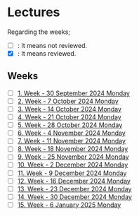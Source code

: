 # Lectures

Regarding the weeks;
- [ ] : It means not reviewed.
- [x] : It means reviewed.

## Weeks
- [ ] [1. Week - 30 September 2024 Monday](01_30_09_2024.md)
- [ ] [2. Week - 7 October 2024 Monday](02_07_10_2024.md)
- [ ] [3. Week - 14 October 2024 Monday](03_14_10_2024.md)
- [ ] [4. Week - 21 October 2024 Monday](04_21_10_2024.md)
- [ ] [5. Week - 28 October 2024 Monday](05_28_10_2024.md)
- [ ] [6. Week - 4 November 2024 Monday](06_04_11_2024.md)
- [ ] [7. Week - 11 November 2024 Monday](07_11_11_2024.md)
- [ ] [8. Week - 18 November 2024 Monday](08_18_11_2024.md)
- [ ] [9. Week - 25 November 2024 Monday](09_25_11_2024.md)
- [ ] [10. Week - 2 December 2024 Monday](10_02_12_2024.md)
- [ ] [11. Week - 9 December 2024 Monday](11_09_12_2024.md)
- [ ] [12. Week - 16 December 2024 Monday](12_16_12_2024.md)
- [ ] [13. Week - 23 December 2024 Monday](13_23_12_2024.md)
- [ ] [14. Week - 30 December 2024 Monday](14_30_12_2024.md)
- [ ] [15. Week - 6 January 2025 Monday](15_06_01_2025.md)
